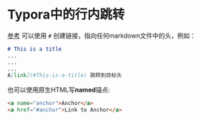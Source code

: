 # Typora中的行内跳转
[参考](https://support.typora.io/Links/#faq)
可以使用 `#` 创建链接，指向任何markdown文件中的头，例如：
```md
# This is a title
...
...
...
A[link](#This-is-a-title) 跳转到目标头
```
也可以使用原生HTML写**named**锚点:
```html 
<a name="anchor">Anchor</a>
<a href="#anchor">Link to Anchor</a>
```